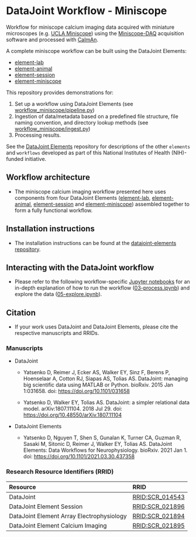 # DataJoint Workflow - Miniscope

Workflow for miniscope calcium imaging data acquired with miniature microscopes (e.g. 
[UCLA Miniscope](https://github.com/Aharoni-Lab/Miniscope-v4)) using the 
[Miniscope-DAQ](https://github.com/Aharoni-Lab/Miniscope-DAQ-QT-Software) acquisition 
software and processed with [CaImAn](https://github.com/flatironinstitute/CaImAn).

A complete miniscope workflow can be built using the DataJoint Elements:
+ [element-lab](https://github.com/datajoint/element-lab)
+ [element-animal](https://github.com/datajoint/element-animal)
+ [element-session](https://github.com/datajoint/element-session)
+ [element-miniscope](https://github.com/datajoint/element-miniscope)

This repository provides demonstrations for:
1. Set up a workflow using DataJoint Elements (see 
[workflow_miniscope/pipeline.py](workflow_miniscope/pipeline.py))
2. Ingestion of data/metadata based on a predefined file structure, file naming 
convention, and directory lookup methods (see 
[workflow_miniscope/ingest.py](workflow_miniscope/ingest.py))
3. Processing results.

See the [DataJoint Elements](https://github.com/datajoint/datajoint-elements) 
repository for descriptions of the other `elements` and `workflows` developed as part 
of this National Institutes of Health (NIH)-funded initiative.

## Workflow architecture

+ The miniscope calcium imaging workflow presented here uses components from four 
DataJoint Elements ([element-lab](https://github.com/datajoint/element-lab),
 [element-animal](https://github.com/datajoint/element-animal), 
 [element-session](https://github.com/datajoint/element-session) and 
 [element-miniscope](https://github.com/datajoint/element-miniscope)) assembled 
 together to form a fully functional workflow.

## Installation instructions

+ The installation instructions can be found at the 
[datajoint-elements repository](
    https://github.com/datajoint/datajoint-elements/blob/main/gh-pages/docs/usage/install.md).

## Interacting with the DataJoint workflow

+ Please refer to the following workflow-specific 
 [Jupyter notebooks](/notebooks) for an in-depth explanation of how to run the 
 workflow ([03-process.ipynb](notebooks/03-process.ipynb)) and explore the data 
 ([05-explore.ipynb](notebooks/05-explore.ipynb)).

## Citation

+ If your work uses DataJoint and DataJoint Elements, please cite the respective manuscripts and RRIDs.

### Manuscripts
+ DataJoint
    + Yatsenko D, Reimer J, Ecker AS, Walker EY, Sinz F, Berens P, Hoenselaar A, Cotton RJ, Siapas AS, Tolias AS. DataJoint: managing big scientific data using MATLAB or Python. bioRxiv. 2015 Jan 1:031658. doi: https://doi.org/10.1101/031658

    + Yatsenko D, Walker EY, Tolias AS. DataJoint: a simpler relational data model. arXiv:1807.11104. 2018 Jul 29. doi: https://doi.org/10.48550/arXiv.1807.11104

+ DataJoint Elements
    + Yatsenko D, Nguyen T, Shen S, Gunalan K, Turner CA, Guzman R, Sasaki M, Sitonic D, Reimer J, Walker EY, Tolias AS. DataJoint Elements: Data Workflows for Neurophysiology. bioRxiv. 2021 Jan 1. doi: https://doi.org/10.1101/2021.03.30.437358

### Research Resource Identifiers (RRID)

| Resource | RRID |
|:---------|:-----|
| DataJoint | [RRID:SCR_014543](https://scicrunch.org/resolver/SCR_014543) |
| DataJoint Element Session | [RRID:SCR_021896](https://scicrunch.org/resolver/SCR_021896) |
| DataJoint Element Array Electrophysiology | [RRID:SCR_021894](https://scicrunch.org/resolver/SCR_021894) |
| DataJoint Element Calcium Imaging | [RRID:SCR_021895](https://scicrunch.org/resolver/SCR_021895) |